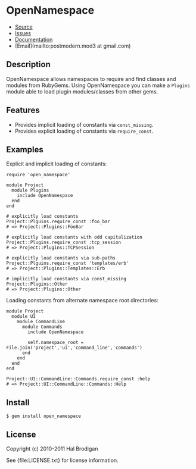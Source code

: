 # OpenNamespace

* [Source](http://github.com/postmodern/open_namespace)
* [Issues](http://github.com/postmodern/open_namespace/issues)
* [Documentation](http://rubydoc.info/gems/open_namespace/frames)
* [Email](mailto:postmodern.mod3 at gmail.com)

## Description

OpenNamespace allows namespaces to require and find classes and modules from
RubyGems. Using OpenNamespace you can make a `Plugins` module able to
load plugin modules/classes from other gems.

## Features

* Provides implicit loading of constants via `const_missing`.
* Provides explicit loading of constants via `require_const`.

## Examples

Explicit and implicit loading of constants:

    require 'open_namespace'

    module Project
      module Plugins
        include OpenNamespace
      end
    end

    # explicitly load constants
    Project::Plguins.require_const :foo_bar
    # => Project::Plugins::FooBar

    # explicitly load constants with odd capitalization
    Project::Plugins.require_const :tcp_session
    # => Project::Plugins::TCPSession

    # explicitly load constants via sub-paths
    Project::Plguins.require_const 'templates/erb'
    # => Project::Plugins::Templates::Erb

    # implicitly load constants via const_missing
    Project::Plugins::Other
    # => Project::Plugins::Other

Loading constants from alternate namespace root directories:

    module Project
      module UI
        module CommandLine
          module Commands
            include OpenNamespace

            self.namespace_root = File.join('project','ui','command_line','commands')
          end
        end
      end
    end

    Project::UI::CommandLine::Commands.require_const :help
    # => Project::UI::CommandLine::Commands::Help

## Install

    $ gem install open_namespace

## License

Copyright (c) 2010-2011 Hal Brodigan

See {file:LICENSE.txt} for license information.
